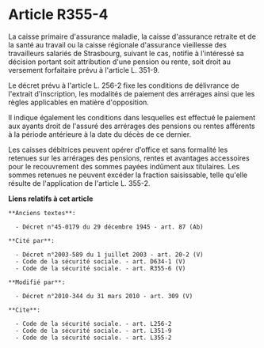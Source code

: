 # Article R355-4

La caisse primaire d'assurance maladie, la caisse d'assurance retraite et de la santé au travail  ou la caisse régionale
d'assurance vieillesse des travailleurs salariés de Strasbourg, suivant le cas, notifie à l'intéressé sa décision portant
soit attribution d'une pension ou rente, soit droit au versement forfaitaire prévu à l'article L. 351-9.

Le décret prévu à l'article L. 256-2 fixe les conditions de délivrance de l'extrait d'inscription, les modalités de paiement
des arrérages ainsi que les règles applicables en matière d'opposition.

Il indique également les conditions dans lesquelles est effectué le paiement aux ayants droit de l'assuré des arrérages des
pensions ou rentes afférents à la période antérieure à la date du décès de ce dernier.

Les caisses débitrices peuvent opérer d'office et sans formalité les retenues sur les arrérages des pensions, rentes et
avantages accessoires pour le recouvrement des sommes payées indûment aux titulaires. Les sommes retenues ne peuvent excéder
la fraction saisissable, telle qu'elle résulte de l'application de l'article L. 355-2.

**Liens relatifs à cet article**

	**Anciens textes**:

	  - Décret n°45-0179 du 29 décembre 1945 - art. 87 (Ab)

	**Cité par**:

	  - Décret n°2003-589 du 1 juillet 2003 - art. 20-2 (V)
	  - Code de la sécurité sociale. - art. D634-1 (V)
	  - Code de la sécurité sociale. - art. R355-6 (V)

	**Modifié par**:

	  - Décret n°2010-344 du 31 mars 2010 - art. 309 (V)

	**Cite**:

	  - Code de la sécurité sociale. - art. L256-2
	  - Code de la sécurité sociale. - art. L351-9
	  - Code de la sécurité sociale. - art. L355-2
